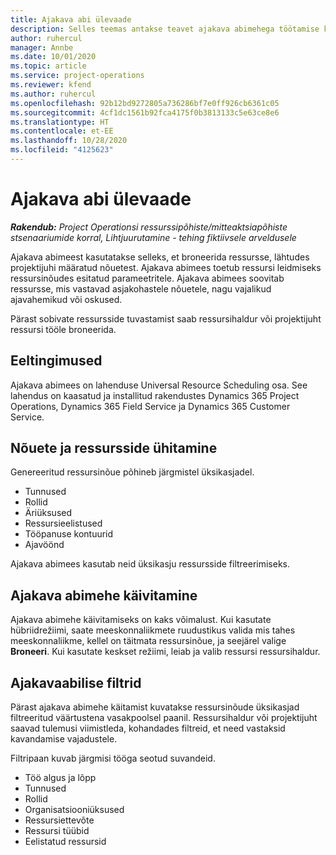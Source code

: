 ```yaml
---
title: Ajakava abi ülevaade
description: Selles teemas antakse teavet ajakava abimehega töötamise kohta ressursside broneerimisel.
author: ruhercul
manager: Annbe
ms.date: 10/01/2020
ms.topic: article
ms.service: project-operations
ms.reviewer: kfend
ms.author: ruhercul
ms.openlocfilehash: 92b12bd9272805a736286bf7e0ff926cb6361c05
ms.sourcegitcommit: 4cf1dc1561b92fca4175f0b3813133c5e63ce8e6
ms.translationtype: HT
ms.contentlocale: et-EE
ms.lasthandoff: 10/28/2020
ms.locfileid: "4125623"
---
```

# <a name="schedule-assistant-overview"></a>Ajakava abi ülevaade

_**Rakendub:** Project Operationsi ressurssipõhiste/mitteaktsiapõhiste stsenaariumide korral,  Lihtjuurutamine - tehing fiktiivsele arveldusele_

Ajakava abimeest kasutatakse selleks, et broneerida ressursse, lähtudes projektijuhi määratud nõuetest. Ajakava abimees toetub ressursi leidmiseks ressursinõudes esitatud parameetritele. Ajakava abimees soovitab ressursse, mis vastavad asjakohastele nõuetele, nagu vajalikud ajavahemikud või oskused.

Pärast sobivate ressursside tuvastamist saab ressursihaldur või projektijuht ressursi tööle broneerida.

## <a name="prerequisites"></a>Eeltingimused

Ajakava abimees on lahenduse Universal Resource Scheduling osa. See lahendus on kaasatud ja installitud rakendustes Dynamics 365 Project Operations, Dynamics 365 Field Service ja Dynamics 365 Customer Service.

## <a name="matching-requirements-and-resources"></a>Nõuete ja ressursside ühitamine

Genereeritud ressursinõue põhineb järgmistel üksikasjadel.

-   Tunnused
-   Rollid
-   Äriüksused
-   Ressursieelistused
-   Tööpanuse kontuurid
-   Ajavöönd

Ajakava abimees kasutab neid üksikasju ressursside filtreerimiseks.

## <a name="launch-the-schedule-assistant"></a>Ajakava abimehe käivitamine

Ajakava abimehe käivitamiseks on kaks võimalust. Kui kasutate hübriidrežiimi, saate meeskonnaliikmete ruudustikus valida mis tahes meeskonnaliikme, kellel on täitmata ressursinõue, ja seejärel valige **Broneeri**. Kui kasutate keskset režiimi, leiab ja valib ressursi ressursihaldur.

## <a name="schedule-assistant-filters"></a>Ajakavaabilise filtrid

Pärast ajakava abimehe käitamist kuvatakse ressursinõude üksikasjad filtreeritud väärtustena vasakpoolsel paanil. Ressursihaldur või projektijuht saavad tulemusi viimistleda, kohandades filtreid, et need vastaksid kavandamise vajadustele.

Filtripaan kuvab järgmisi tööga seotud suvandeid.

-   Töö algus ja lõpp
-   Tunnused
-   Rollid
-   Organisatsiooniüksused
-   Ressursiettevõte
-   Ressursi tüübid
-   Eelistatud ressursid
